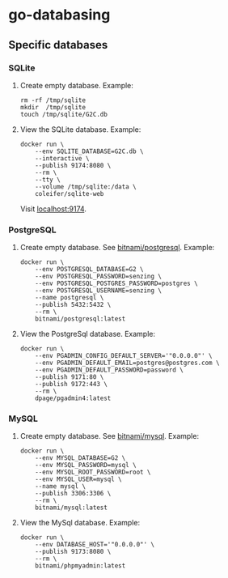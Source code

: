 # go-databasing

## Specific databases

### SQLite

1. Create empty database.
   Example:

    ```console
    rm -rf /tmp/sqlite
    mkdir  /tmp/sqlite
    touch /tmp/sqlite/G2C.db

    ```

1. View the SQLite database.
   Example:

    ```console
    docker run \
        --env SQLITE_DATABASE=G2C.db \
        --interactive \
        --publish 9174:8080 \
        --rm \
        --tty \
        --volume /tmp/sqlite:/data \
        coleifer/sqlite-web

    ```

   Visit [localhost:9174](http://localhost:9174).

### PostgreSQL

1. Create empty database.
   See [bitnami/postgresql](https://hub.docker.com/r/bitnami/postgresql).
   Example:

    ```console
    docker run \
        --env POSTGRESQL_DATABASE=G2 \
        --env POSTGRESQL_PASSWORD=senzing \
        --env POSTGRESQL_POSTGRES_PASSWORD=postgres \
        --env POSTGRESQL_USERNAME=senzing \
        --name postgresql \
        --publish 5432:5432 \
        --rm \
        bitnami/postgresql:latest

    ```

1. View the PostgreSql database.
   Example:

    ```console
    docker run \
        --env PGADMIN_CONFIG_DEFAULT_SERVER='"0.0.0.0"' \
        --env PGADMIN_DEFAULT_EMAIL=postgres@postgres.com \
        --env PGADMIN_DEFAULT_PASSWORD=password \
        --publish 9171:80 \
        --publish 9172:443 \
        --rm \
        dpage/pgadmin4:latest

    ```

### MySQL

1. Create empty database.
   See [bitnami/mysql](https://hub.docker.com/r/bitnami/mysql).
   Example:

    ```console
    docker run \
        --env MYSQL_DATABASE=G2 \
        --env MYSQL_PASSWORD=mysql \
        --env MYSQL_ROOT_PASSWORD=root \
        --env MYSQL_USER=mysql \
        --name mysql \
        --publish 3306:3306 \
        --rm \
        bitnami/mysql:latest

    ```

1. View the MySql database.
   Example:

    ```console
    docker run \
        --env DATABASE_HOST='"0.0.0.0"' \
        --publish 9173:8080 \
        --rm \
        bitnami/phpmyadmin:latest

    ```

